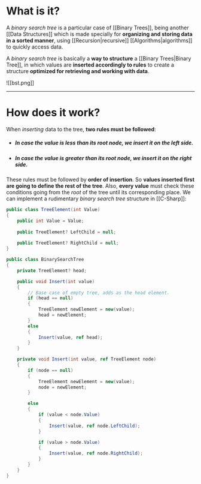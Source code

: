 # What is it?

A *binary search tree* is a particular case of [[Binary Trees]], being another [[Data Structures]] which is made specially for **organizing and storing data in a sorted manner**, using [[Recursion|recursive]] [[Algorithms|algorithms]] to quickly access data.

A *binary search tree* is basically a **way to structure** a [[Binary Trees|Binary Tree]], in which values are **inserted accordingly to rules** to create a structure **optimized for retrieving and working with data**.

![[bst.png]]
___
# How does it work?

When *inserting* data to the tree, **two rules must be followed**:

- ##### In case the value is less than its root node, we insert it on the left side.

- ##### In case the value is greater than its root node, we insert it on the right side.

These rules must be followed by **order of insertion**. So **values inserted first are going to define the rest of the tree**. Also, **every value** must check these conditions going from the *root* of the tree until its corresponding place.
We can implement a rudimentary *binary search tree* structure in [[C-Sharp]]:

```csharp
public class TreeElement(int Value)
{
    public int Value = Value;
    
    public TreeElement? LeftChild = null;
    
    public TreeElement? RightChild = null;
}

public class BinarySearchTree
{
    private TreeElement? head;

    public void Insert(int value)
    {
        // Base case of empty tree, adds as the head element.
        if (head == null)
        {
            TreeElement newElement = new(value);
            head = newElement;
        }
        else
        {
            Insert(value, ref head);
        }
    }

    private void Insert(int value, ref TreeElement node)
    {
        if (node == null)
        {
            TreeElement newElement = new(value);
            node = newElement;
        }

        else
        {
            if (value < node.Value)
            {
                Insert(value, ref node.LeftChild);
            }

            if (value > node.Value)
            {
                Insert(value, ref node.RightChild);
            }
        }
    }
}
```